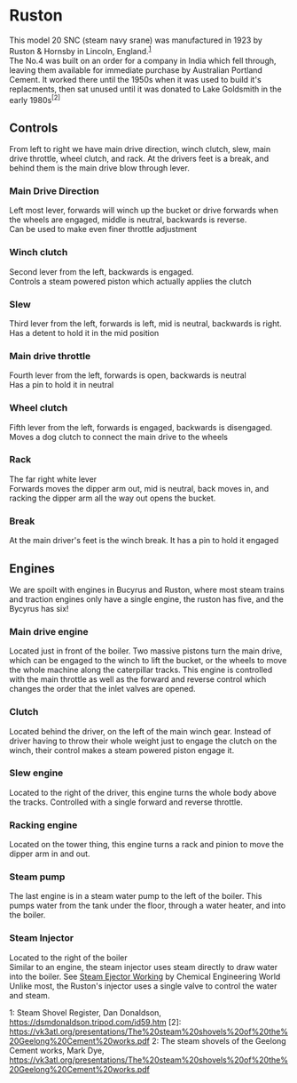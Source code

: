 # Ruston

This model 20 SNC (steam navy srane) was manufactured in 1923 by Ruston & Hornsby in Lincoln, England.<sup>[1]</sup>  
The No.4 was built on an order for a company in India which
fell through, leaving them available for immediate purchase by Australian Portland Cement. It worked there until the 1950s when it was used to build it's replacments, then sat unused until it was donated to Lake Goldsmith in the early 1980s<sup>[2]</sup>

## Controls

From left to right we have main drive direction, winch clutch, slew, main drive throttle, wheel clutch, and rack. At the drivers feet is a break, and behind them is the main drive blow through lever.

### Main Drive Direction

Left most lever, forwards will winch up the bucket or drive forwards when the wheels are engaged, middle is neutral, backwards is reverse.  
Can be used to make even finer throttle adjustment

### Winch clutch

Second lever from the left, backwards is engaged.  
Controls a steam powered piston which actually applies the clutch

### Slew

Third lever from the left, forwards is left, mid is neutral, backwards is right.  
Has a detent to hold it in the mid position

### Main drive throttle

Fourth lever from the left, forwards is open, backwards is neutral  
Has a pin to hold it in neutral

### Wheel clutch

Fifth lever from the left, forwards is engaged, backwards is disengaged.  
Moves a dog clutch to connect the main drive to the wheels

### Rack

The far right white lever  
Forwards moves the dipper arm out, mid is neutral, back moves in, and racking the dipper arm all the way out opens the bucket.  

### Break

At the main driver's feet is the winch break. It has a pin to hold it engaged

## Engines

We are spoilt with engines in Bucyrus and Ruston, where most steam trains and traction engines only have a single engine, the ruston has five, and the Bycyrus has six!

### Main drive engine

Located just in front of the boiler. Two massive pistons turn the main drive, which can be engaged to the winch to lift the bucket, or the wheels to move the whole machine along the caterpillar tracks. This engine is controlled with the main throttle as well as the forward and reverse control which changes the order that the inlet valves are opened.

### Clutch

Located behind the driver, on the left of the main winch gear. Instead of driver having to throw their whole weight just to engage the clutch on the winch, their control makes a steam powered piston engage it.

### Slew engine

Located to the right of the driver, this engine turns the whole body above the tracks. Controlled with a single forward and reverse throttle.

### Racking engine

Located on the tower thing, this engine turns a rack and pinion to move the dipper arm in and out.

### Steam pump

The last engine is in a steam water pump to the left of the boiler. This pumps water from the tank under the floor, through a water heater, and into the boiler.

### Steam Injector

Located to the right of the boiler  
Similar to an engine, the steam injector uses steam directly to draw water into the boiler. See [Steam Ejector Working](https://chemicalengineeringworld.com/steam-ejector-working-types-parts/) by Chemical Engineering World  
Unlike most, the Ruston's injector uses a single valve to control the water and steam.

[1]: https://dsmdonaldson.tripod.com/id59.htm
1: Steam Shovel Register, Dan Donaldson, <https://dsmdonaldson.tripod.com/id59.htm>
[2]: <https://vk3atl.org/presentations/The%20steam%20shovels%20of%20the%20Geelong%20Cement%20works.pdf>
2: The steam shovels of the Geelong Cement works, Mark Dye, <https://vk3atl.org/presentations/The%20steam%20shovels%20of%20the%20Geelong%20Cement%20works.pdf>
